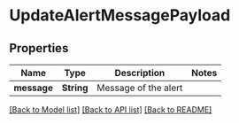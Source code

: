 # UpdateAlertMessagePayload

## Properties

Name | Type | Description | Notes
------------ | ------------- | ------------- | -------------
**message** | **String** | Message of the alert | 

[[Back to Model list]](../README.md#documentation-for-models) [[Back to API list]](../README.md#documentation-for-api-endpoints) [[Back to README]](../README.md)


